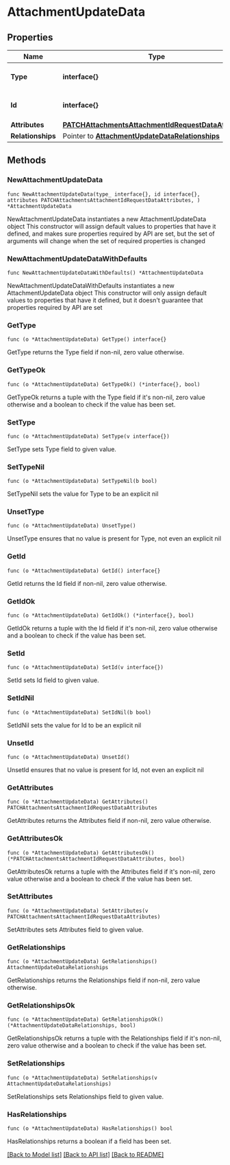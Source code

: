 # AttachmentUpdateData

## Properties

Name | Type | Description | Notes
------------ | ------------- | ------------- | -------------
**Type** | **interface{}** | The resource&#39;s type | 
**Id** | **interface{}** | The resource&#39;s id | 
**Attributes** | [**PATCHAttachmentsAttachmentIdRequestDataAttributes**](PATCHAttachmentsAttachmentIdRequestDataAttributes.md) |  | 
**Relationships** | Pointer to [**AttachmentUpdateDataRelationships**](AttachmentUpdateDataRelationships.md) |  | [optional] 

## Methods

### NewAttachmentUpdateData

`func NewAttachmentUpdateData(type_ interface{}, id interface{}, attributes PATCHAttachmentsAttachmentIdRequestDataAttributes, ) *AttachmentUpdateData`

NewAttachmentUpdateData instantiates a new AttachmentUpdateData object
This constructor will assign default values to properties that have it defined,
and makes sure properties required by API are set, but the set of arguments
will change when the set of required properties is changed

### NewAttachmentUpdateDataWithDefaults

`func NewAttachmentUpdateDataWithDefaults() *AttachmentUpdateData`

NewAttachmentUpdateDataWithDefaults instantiates a new AttachmentUpdateData object
This constructor will only assign default values to properties that have it defined,
but it doesn't guarantee that properties required by API are set

### GetType

`func (o *AttachmentUpdateData) GetType() interface{}`

GetType returns the Type field if non-nil, zero value otherwise.

### GetTypeOk

`func (o *AttachmentUpdateData) GetTypeOk() (*interface{}, bool)`

GetTypeOk returns a tuple with the Type field if it's non-nil, zero value otherwise
and a boolean to check if the value has been set.

### SetType

`func (o *AttachmentUpdateData) SetType(v interface{})`

SetType sets Type field to given value.


### SetTypeNil

`func (o *AttachmentUpdateData) SetTypeNil(b bool)`

 SetTypeNil sets the value for Type to be an explicit nil

### UnsetType
`func (o *AttachmentUpdateData) UnsetType()`

UnsetType ensures that no value is present for Type, not even an explicit nil
### GetId

`func (o *AttachmentUpdateData) GetId() interface{}`

GetId returns the Id field if non-nil, zero value otherwise.

### GetIdOk

`func (o *AttachmentUpdateData) GetIdOk() (*interface{}, bool)`

GetIdOk returns a tuple with the Id field if it's non-nil, zero value otherwise
and a boolean to check if the value has been set.

### SetId

`func (o *AttachmentUpdateData) SetId(v interface{})`

SetId sets Id field to given value.


### SetIdNil

`func (o *AttachmentUpdateData) SetIdNil(b bool)`

 SetIdNil sets the value for Id to be an explicit nil

### UnsetId
`func (o *AttachmentUpdateData) UnsetId()`

UnsetId ensures that no value is present for Id, not even an explicit nil
### GetAttributes

`func (o *AttachmentUpdateData) GetAttributes() PATCHAttachmentsAttachmentIdRequestDataAttributes`

GetAttributes returns the Attributes field if non-nil, zero value otherwise.

### GetAttributesOk

`func (o *AttachmentUpdateData) GetAttributesOk() (*PATCHAttachmentsAttachmentIdRequestDataAttributes, bool)`

GetAttributesOk returns a tuple with the Attributes field if it's non-nil, zero value otherwise
and a boolean to check if the value has been set.

### SetAttributes

`func (o *AttachmentUpdateData) SetAttributes(v PATCHAttachmentsAttachmentIdRequestDataAttributes)`

SetAttributes sets Attributes field to given value.


### GetRelationships

`func (o *AttachmentUpdateData) GetRelationships() AttachmentUpdateDataRelationships`

GetRelationships returns the Relationships field if non-nil, zero value otherwise.

### GetRelationshipsOk

`func (o *AttachmentUpdateData) GetRelationshipsOk() (*AttachmentUpdateDataRelationships, bool)`

GetRelationshipsOk returns a tuple with the Relationships field if it's non-nil, zero value otherwise
and a boolean to check if the value has been set.

### SetRelationships

`func (o *AttachmentUpdateData) SetRelationships(v AttachmentUpdateDataRelationships)`

SetRelationships sets Relationships field to given value.

### HasRelationships

`func (o *AttachmentUpdateData) HasRelationships() bool`

HasRelationships returns a boolean if a field has been set.


[[Back to Model list]](../README.md#documentation-for-models) [[Back to API list]](../README.md#documentation-for-api-endpoints) [[Back to README]](../README.md)



